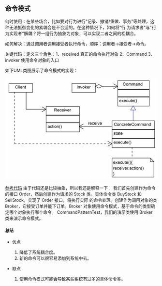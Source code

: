 ## 命令模式
何时使用：在某些场合，比如要对行为进行"记录、撤销/重做、事务"等处理，这种无法抵御变化的紧耦合是不合适的。在这种情况下，如何将"行
为请求者"与"行为实现者"解耦？将一组行为抽象为对象，可以实现二者之间的松耦合。

如何解决：通过调用者调用接受者执行命令，顺序：调用者→接受者→命令。

关键代码：定义三个角色：1、received 真正的命令执行对象 2、Command 3、invoker 使用命令对象的入口

如下UML类图展示了命令模式的实现：

![命令模式](/src/main/resources/image/designpattern/behavioralpattern/2-2.png)

[参考代码](CommandPatternTest.java)
由于代码还是比较抽象，所以我还是解释一下：
我们首先创建作为命令的接口 Order，然后创建作为请求的 Stock 类。实体命令类 BuyStock 和 SellStock，实现了 Order 接口，将执行实际
的命令处理。创建作为调用对象的类 Broker，它接受订单并能下订单。Broker 对象使用命令模式，基于命令的类型确定哪个对象执行哪个命令。
CommandPatternTest，我们的演示类使用 Broker 类来演示命令模式。


#### 总结
 - 优点
    1. 降低了系统耦合度。 
    2. 新的命令可以很容易添加到系统中去。

 - 缺点
    1. 使用命令模式可能会导致某些系统有过多的具体命令类。